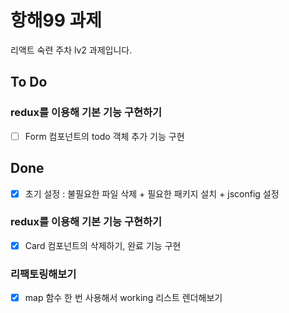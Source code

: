 # 항해99 과제

리액트 숙련 주차 lv2 과제입니다.

## To Do

### redux를 이용해 기본 기능 구현하기

- [ ] Form 컴포넌트의 todo 객체 추가 기능 구현

## Done

- [x] 초기 설정 : 불필요한 파일 삭제 + 필요한 패키지 설치 + jsconfig 설정

### redux를 이용해 기본 기능 구현하기

- [x] Card 컴포넌트의 삭제하기, 완료 기능 구현

### 리팩토링해보기

- [x] map 함수 한 번 사용해서 working 리스트 렌더해보기
